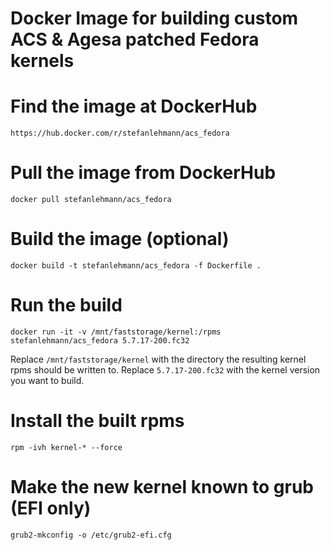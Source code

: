 Docker Image for building custom ACS & Agesa patched Fedora kernels
===================================================================

# Find the image at DockerHub

    https://hub.docker.com/r/stefanlehmann/acs_fedora

# Pull the image from DockerHub

    docker pull stefanlehmann/acs_fedora

# Build the image (optional)

    docker build -t stefanlehmann/acs_fedora -f Dockerfile .

# Run the build

    docker run -it -v /mnt/faststorage/kernel:/rpms stefanlehmann/acs_fedora 5.7.17-200.fc32

Replace `/mnt/faststorage/kernel` with the directory the resulting kernel rpms should be written to.
Replace `5.7.17-200.fc32` with the kernel version you want to build.

# Install the built rpms

    rpm -ivh kernel-* --force
    
# Make the new kernel known to grub (EFI only)

    grub2-mkconfig -o /etc/grub2-efi.cfg
